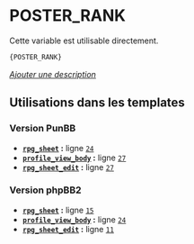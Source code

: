 # POSTER_RANK


Cette variable est utilisable directement.

```html
{POSTER_RANK}
```

[*Ajouter une description*](https://fa-tvars.appspot.com/var/POSTER_RANK)

## Utilisations dans les templates

### Version PunBB
* __[`rpg_sheet`](../tpl/var/punbb/rpg_sheet.md#readme) :__ ligne [`24`](../tpl/src/punbb/rpg_sheet.tpl#L24)
* __[`profile_view_body`](../tpl/var/punbb/profile_view_body.md#readme) :__ ligne [`27`](../tpl/src/punbb/profile_view_body.tpl#L27)
* __[`rpg_sheet_edit`](../tpl/var/punbb/rpg_sheet_edit.md#readme) :__ ligne [`27`](../tpl/src/punbb/rpg_sheet_edit.tpl#L27)

### Version phpBB2
* __[`rpg_sheet`](../tpl/var/subsilver/rpg_sheet.md#readme) :__ ligne [`15`](../tpl/src/subsilver/rpg_sheet.tpl#L15)
* __[`profile_view_body`](../tpl/var/subsilver/profile_view_body.md#readme) :__ ligne [`24`](../tpl/src/subsilver/profile_view_body.tpl#L24)
* __[`rpg_sheet_edit`](../tpl/var/subsilver/rpg_sheet_edit.md#readme) :__ ligne [`11`](../tpl/src/subsilver/rpg_sheet_edit.tpl#L11)